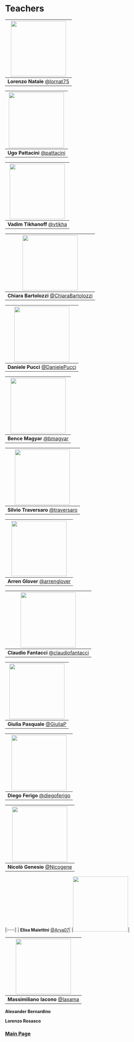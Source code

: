 # Teachers

|[<img src="https://github.com/lornat75.png" width="180">](https://github.com/lornat75)|
|:---:|
| **Lorenzo Natale** [@lornat75](https://github.com/lornat75)|

|[<img src="https://github.com/pattacini.png" width="180">](https://github.com/pattacini)|
|:---:|
| **Ugo Pattacini** [@pattacini](https://github.com/pattacini)|

|[<img src="https://github.com/vtikha.png" width="180">](https://github.com/vtikha)|
|:---:|
| **Vadim Tikhanoff** [@vtikha](https://github.com/vtikha)|

|[<img src="https://github.com/ChiaraBartolozzi.png" width="180">](https://github.com/ChiaraBartolozzi)|
|:---:|
| **Chiara Bartolozzi** [@ChiaraBartolozzi](https://github.com/ChiaraBartolozzi)|

|[<img src="https://github.com/DanielePucci.png" width="180">](https://github.com/DanielePucci)|
|:---:|
| **Daniele Pucci** [@DanielePucci](https://github.com/DanielePucci)|

|[<img src="https://github.com/bmagyar.png" width="180">](https://github.com/bmagyar)|
|:---:|
| **Bence Magyar** [@bmagyar](https://github.com/bmagyar)|

|[<img src="https://github.com/traversaro.png" width="180">](https://github.com/traversaro)|
|:---:|
| **Silvio Traversaro** [@traversaro](https://github.com/traversaro)|

|[<img src="https://github.com/arrenglover.png" width="180">](https://github.com/arrenglover)|
|:---:|
| **Arren Glover** [@arrenglover](https://github.com/arrenglover)|

|[<img src="https://github.com/claudiofantacci.png" width="180">](https://github.com/claudiofantacci)|
|:---:|
| **Claudio Fantacci** [@claudiofantacci](https://github.com/claudiofantacci)|

|[<img src="https://github.com/GiuliaP.png" width="180">](https://github.com/GiuliaP)|
|:---:|
| **Giulia Pasquale** [@GiuliaP](https://github.com/GiuliaP)|

|[<img src="https://github.com/diegoferigo.png" width="180">](https://github.com/diegoferigo)|
|:---:|
| **Diego Ferigo** [@diegoferigo](https://github.com/diegoferigo)|

|[<img src="https://github.com/Nicogene.png" width="180">](https://github.com/Nicogene)|
|:---:|
| **Nicolò Genesio** [@Nicogene](https://github.com/Nicogene)|

|:---:|
| **Elisa Maiettini** [@Arya07](https://github.com/Arya07)|
|[<img src="https://github.com/Arya07.png" width="180">](https://github.com/Arya07)|

|[<img src="https://github.com/Iaxama.png" width="180">](https://github.com/Iaxama)|
|:---:|
| **Massimiliano Iacono** [@Iaxama](https://github.com/Iaxama)|

**Alexander Bernardino**

**Lorenzo Rosasco**

### [Main Page](./README.md)

